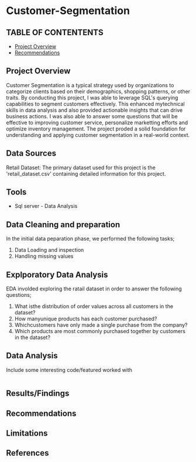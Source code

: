 # Customer-Segmentation

## TABLE OF CONTENTENTS
- [Project Overview](#project-overview)
- [Recommendations](#recommendations)

## Project Overview
Customer Segmentation is a typical strategy used by organizations to categorize clients based on their demographics, shopping patterns, or other traits. 
By conducting this project, I was able to leverage SQL's querying capabilities to segment customers effectively. This enhanced mytechnical skills in data analysis and also provided actionable insights that can drive business actions.
I was also able to answer some questions that will be effective to improving customer service, personalize marketting efforts and optimize inventory management. The project proded a solid foundation for understanding and applying customer segmentation in a real-world context.

## Data Sources
Retail Dataset: The primary dataset used for this project is the 'retail_dataset.csv' containing detailed information for this project. 

## Tools

- Sql server - Data Analysis

## Data Cleaning and preparation
In the initial data peparation phase, we performed the following tasks;
1. Data Loading and inspection
2. Handling missing values

## Explporatory Data Analysis
EDA involded exploring the ratail dataset in order to answer the following questions;

1. What isthe distribution of order values across all customers in the dataset?
2. How manyunique products has each customer purchased?
3. Whichcustomers have only made a single purchase from the company?
4. Which products are most commonly purchased together by customers in the
 dataset?

## Data Analysis
Include some interesting code/featured worked with
```sql

```


## Results/Findings

## Recommendations

## Limitations

## References

## 



